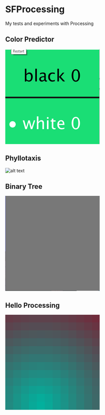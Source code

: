 # SFProcessing

My tests and experiments with Processing

## Color Predictor

![alt text](images/colorpredictor.gif "Color Predictor")

## Phyllotaxis

![alt text](images/phyllotaxis.gif "Phyllotaxis")


## Binary Tree

![alt text](images/binarytree2.gif "Binary Tree")

## Hello Processing

![alt text](images/helloprocessing.gif "Hello Processing")


